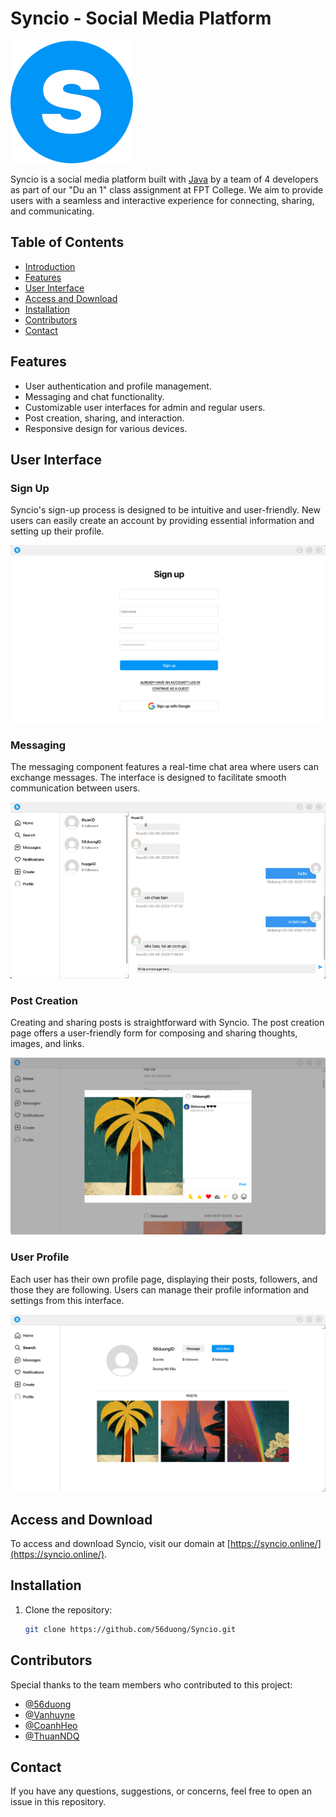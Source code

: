 # Syncio - Social Media Platform

![Syncio Logo](https://github.com/56duong/Syncio/blob/master/src/online/syncio/resources/images/other/logo_196px.png)

Syncio is a social media platform built with [Java](https://www.java.com/) by a team of 4 developers as part of our "Du an 1" class assignment at FPT College. We aim to provide users with a seamless and interactive experience for connecting, sharing, and communicating.

## Table of Contents

- [Introduction](#syncio-social-media-platform)
- [Features](#features)
- [User Interface](#user-interface)
- [Access and Download](#access-and-download)
- [Installation](#installation)
- [Contributors](#contributors)
- [Contact](#contact)

## Features

- User authentication and profile management.
- Messaging and chat functionality.
- Customizable user interfaces for admin and regular users.
- Post creation, sharing, and interaction.
- Responsive design for various devices.

## User Interface

### Sign Up

Syncio's sign-up process is designed to be intuitive and user-friendly. New users can easily create an account by providing essential information and setting up their profile.

![Sign Up](https://github.com/56duong/Syncio/blob/master/src/online/syncio/resources/images/other/signup.png)

### Messaging

The messaging component features a real-time chat area where users can exchange messages. The interface is designed to facilitate smooth communication between users.

![Messaging](https://github.com/56duong/Syncio/blob/master/src/online/syncio/resources/images/other/messages.jpg)

### Post Creation

Creating and sharing posts is straightforward with Syncio. The post creation page offers a user-friendly form for composing and sharing thoughts, images, and links.

![Post Creation](https://github.com/56duong/Syncio/blob/master/src/online/syncio/resources/images/other/createnewpost.png)

### User Profile

Each user has their own profile page, displaying their posts, followers, and those they are following. Users can manage their profile information and settings from this interface.

![User Profile](https://github.com/56duong/Syncio/blob/master/src/online/syncio/resources/images/other/profile.png)

## Access and Download

To access and download Syncio, visit our domain at [https://syncio.online/](https://syncio.online/).

## Installation

1. Clone the repository:
   ```sh
   git clone https://github.com/56duong/Syncio.git

## Contributors

Special thanks to the team members who contributed to this project:

- [@56duong](https://github.com/56duong)
- [@Vanhuyne](https://github.com/Vanhuyne)
- [@CoanhHeo](https://github.com/CoanhHeo)
- [@ThuanNDQ](https://github.com/ThuanNDQ)

## Contact
If you have any questions, suggestions, or concerns, feel free to open an issue in this repository.
